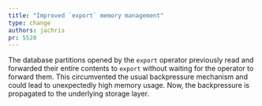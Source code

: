 ```yaml
---
title: "Improved `export` memory management"
type: change
authors: jachris
pr: 5520
---
```


The database partitions opened by the `export` operator previously read and
forwarded their entire contents to `export` without waiting for the operator to
forward them. This circumvented the usual backpressure mechanism and could lead
to unexpectedly high memory usage. Now, the backpressure is propagated to the
underlying storage layer.
